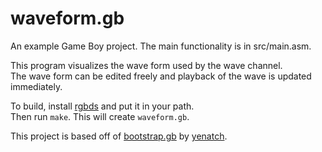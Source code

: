 # waveform.gb

An example Game Boy project. The main functionality is in src/main.asm.

This program visualizes the wave form used by the wave channel.  
The wave form can be edited freely and playback of the wave is updated immediately.

To build, install [rgbds][rgbds] and put it in your path.  
Then run `make`. This will create `waveform.gb`.

This project is based off of [bootstrap.gb][bootstrap.gb] by [yenatch][yenatch].

[rgbds]: https://github.com/rednex/rgbds
[bootstrap.gb]: https://github.com/yenatch/bootstrap.gb
[yenatch]: https://github.com/yenatch
